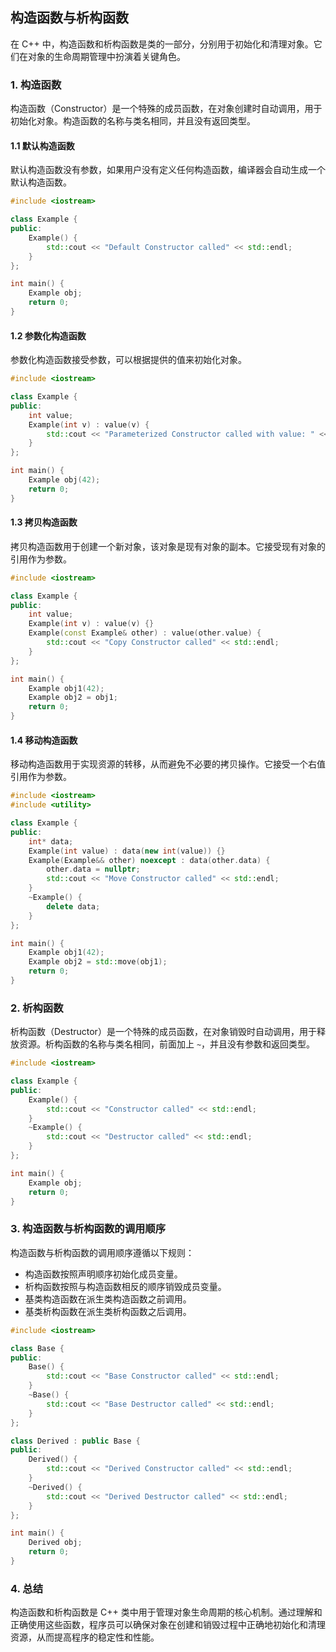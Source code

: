 ## 构造函数与析构函数

在 C++ 中，构造函数和析构函数是类的一部分，分别用于初始化和清理对象。它们在对象的生命周期管理中扮演着关键角色。

### 1. **构造函数**

构造函数（Constructor）是一个特殊的成员函数，在对象创建时自动调用，用于初始化对象。构造函数的名称与类名相同，并且没有返回类型。

#### 1.1 **默认构造函数**

默认构造函数没有参数，如果用户没有定义任何构造函数，编译器会自动生成一个默认构造函数。

```cpp
#include <iostream>

class Example {
public:
    Example() {
        std::cout << "Default Constructor called" << std::endl;
    }
};

int main() {
    Example obj;
    return 0;
}
```

#### 1.2 **参数化构造函数**

参数化构造函数接受参数，可以根据提供的值来初始化对象。

```cpp
#include <iostream>

class Example {
public:
    int value;
    Example(int v) : value(v) {
        std::cout << "Parameterized Constructor called with value: " << value << std::endl;
    }
};

int main() {
    Example obj(42);
    return 0;
}
```

#### 1.3 **拷贝构造函数**

拷贝构造函数用于创建一个新对象，该对象是现有对象的副本。它接受现有对象的引用作为参数。

```cpp
#include <iostream>

class Example {
public:
    int value;
    Example(int v) : value(v) {}
    Example(const Example& other) : value(other.value) {
        std::cout << "Copy Constructor called" << std::endl;
    }
};

int main() {
    Example obj1(42);
    Example obj2 = obj1;
    return 0;
}
```

#### 1.4 **移动构造函数**

移动构造函数用于实现资源的转移，从而避免不必要的拷贝操作。它接受一个右值引用作为参数。

```cpp
#include <iostream>
#include <utility>

class Example {
public:
    int* data;
    Example(int value) : data(new int(value)) {}
    Example(Example&& other) noexcept : data(other.data) {
        other.data = nullptr;
        std::cout << "Move Constructor called" << std::endl;
    }
    ~Example() {
        delete data;
    }
};

int main() {
    Example obj1(42);
    Example obj2 = std::move(obj1);
    return 0;
}
```

### 2. **析构函数**

析构函数（Destructor）是一个特殊的成员函数，在对象销毁时自动调用，用于释放资源。析构函数的名称与类名相同，前面加上 `~`，并且没有参数和返回类型。

```cpp
#include <iostream>

class Example {
public:
    Example() {
        std::cout << "Constructor called" << std::endl;
    }
    ~Example() {
        std::cout << "Destructor called" << std::endl;
    }
};

int main() {
    Example obj;
    return 0;
}
```

### 3. **构造函数与析构函数的调用顺序**

构造函数与析构函数的调用顺序遵循以下规则：

- 构造函数按照声明顺序初始化成员变量。
- 析构函数按照与构造函数相反的顺序销毁成员变量。
- 基类构造函数在派生类构造函数之前调用。
- 基类析构函数在派生类析构函数之后调用。

```cpp
#include <iostream>

class Base {
public:
    Base() {
        std::cout << "Base Constructor called" << std::endl;
    }
    ~Base() {
        std::cout << "Base Destructor called" << std::endl;
    }
};

class Derived : public Base {
public:
    Derived() {
        std::cout << "Derived Constructor called" << std::endl;
    }
    ~Derived() {
        std::cout << "Derived Destructor called" << std::endl;
    }
};

int main() {
    Derived obj;
    return 0;
}
```

### 4. **总结**

构造函数和析构函数是 C++ 类中用于管理对象生命周期的核心机制。通过理解和正确使用这些函数，程序员可以确保对象在创建和销毁过程中正确地初始化和清理资源，从而提高程序的稳定性和性能。
